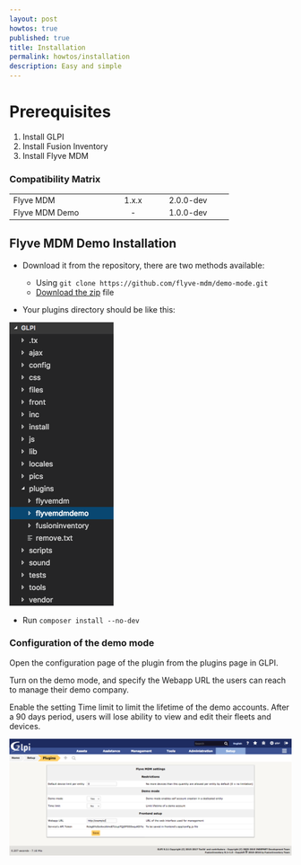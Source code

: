 ```yaml
---
layout: post
howtos: true
published: true
title: Installation
permalink: howtos/installation
description: Easy and simple
---
```

# Prerequisites

1. Install GLPI
1. Install Fusion Inventory
1. Install Flyve MDM

### Compatibility Matrix

<table>
    <tr>
        <td style="width:150px">Flyve MDM</td>
        <td style="width:100px" align="center">1.x.x</td>
        <td style="width:100px">2.0.0-dev</td>
    </tr>
    <tr>
        <td>Flyve MDM Demo</td>
        <td align="center">-</td>
        <td>1.0.0-dev</td>
    </tr>
</table>

## Flyve MDM Demo Installation

* Download it from the repository, there are two methods available:

  * Using ```git clone https://github.com/flyve-mdm/demo-mode.git```
  * [Download the zip](https://github.com/flyve-mdm/demo-mode/archive/develop.zip) file

* Your plugins directory should be like this:

![Demo directory](https://github.com/Naylin15/Screenshots/blob/master/glpi/demo-mode/demo-directory-structure.png?raw=true)

* Run ```composer install --no-dev```

### Configuration of the demo mode

Open the configuration page of the plugin from the plugins page in GLPI.

Turn on the demo mode, and specify the Webapp URL the users can reach to manage their demo company.

Enable the setting Time limit to limit the lifetime of the demo accounts. After a 90 days period, users will lose ability to view and edit their fleets and devices.

![Demo configurations](https://github.com/Naylin15/Screenshots/blob/master/glpi/demo-mode/demo-settings.png?raw=true)
